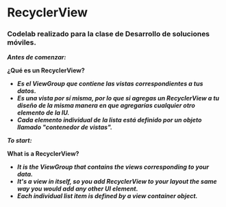 # RecyclerView

### Codelab realizado para la clase de Desarrollo de soluciones móviles.

**_Antes de comenzar:_**

**¿Qué es un RecyclerView?**

- **_Es el ViewGroup que contiene las vistas correspondientes a tus datos._**
- **_Es una vista por sí misma, por lo que si agregas un RecyclerView a tu diseño de la misma manera en que agregarías cualquier otro elemento de la IU._**
- **_Cada elemento individual de la lista está definido por un objeto llamado "contenedor de vistas"._**

**_To start:_**

**What is a RecyclerView?**

- **_It is the ViewGroup that contains the views corresponding to your data._**
- **_It's a view in itself, so you add RecyclerView to your layout the same way you would add any other UI element._**
- **_Each individual list item is defined by a view container object._**
